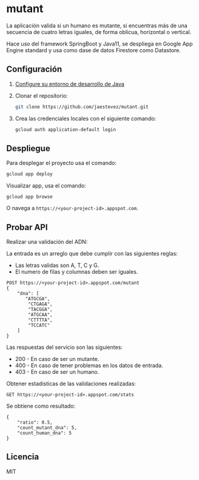 # mutant

La aplicación valida si un humano es mutante, si encuentras más de una secuencia de cuatro letras
iguales, de forma oblicua, horizontal o vertical. 

Hace uso del framework SpringBoot y Java11, se despliega en Google App Engine standard y usa como dase de datos Firestore como Datastore.
  
## Configuración

1. [Configure su entorno de desarrollo de Java](https://cloud.google.com/java/docs/setup)

2. Clonar el repositorio:
    ```bash
    git clone https://github.com/jaestevez/mutant.git
    ```
3. Crea las credenciales locales con el siguiente comando:
    ```bash
    gcloud auth application-default login
    ```
        

## Despliegue

Para desplegar el proyecto usa el comando:
```bash
gcloud app deploy
```

Visualizar app, usa el comando:
```
gcloud app browse
```
O navega a `https://<your-project-id>.appspot.com`.

## Probar API

Realizar una validación del ADN:

 La entrada es un arreglo que debe cumplir con las siguientes reglas:
- Las letras validas son A, T, C y G.
- El numero de filas y columnas deben ser iguales.
```
POST https://<your-project-id>.appspot.com/mutant
{
    "dna": [
       "ATGCGA",
        "CTGAGA",
        "TACGGA",
        "ATGCAA",
        "CTTTTA",
        "TCCATC"
    ]
}
```
Las respuestas del servicio son las siguientes: 
- 200 - En caso de ser un mutante. 
- 400 - En caso de tener problemas en los datos de entrada.
- 403 - En caso de ser un humano.  

Obtener estadisticas de las validaciones realizadas:
```
GET https://<your-project-id>.appspot.com/stats
```
Se obtiene como resultado:
```
{
    "ratio": 0.5,
    "count_mutant_dna": 5,
    "count_human_dna": 5
}
```
## Licencia
MIT